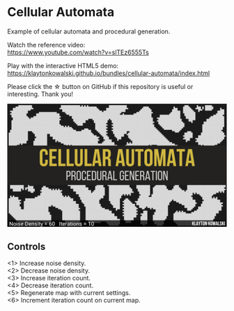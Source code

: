 # Cellular Automata

Example of cellular automata and procedural generation.

Watch the reference video:  
https://www.youtube.com/watch?v=slTEz6555Ts

Play with the interactive HTML5 demo:  
https://klaytonkowalski.github.io/bundles/cellular-automata/index.html

Please click the ☆ button on GitHub if this repository is useful or interesting. Thank you!

![alt text](https://github.com/klaytonkowalski/cellular-automata/blob/master/assets/thumbnail.png?raw=true)

## Controls

<1> Increase noise density.  
<2> Decrease noise density.  
<3> Increase iteration count.  
<4> Decrease iteration count.  
<5> Regenerate map with current settings.  
<6> Increment iteration count on current map.
